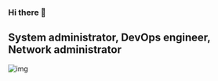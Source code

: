 ### Hi there 👋

## System administrator, DevOps engineer, Network administrator

![img](https://storage.yandexcloud.net/uuuuuno/github/uuuuuno-devops/img.png)
